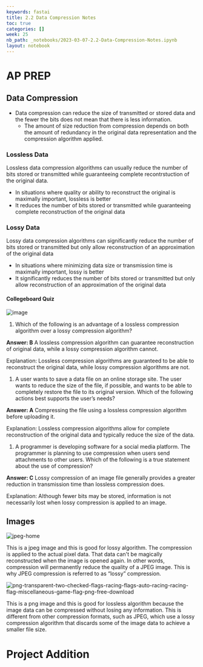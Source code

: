 ```yaml
---
keywords: fastai
title: 2.2 Data Compression Notes
toc: true
categories: []
week: 25
nb_path: _notebooks/2023-03-07-2.2-Data-Compression-Notes.ipynb
layout: notebook
---
```


<!--
#################################################
### THIS FILE WAS AUTOGENERATED! DO NOT EDIT! ###
#################################################
# file to edit: _notebooks/2023-03-07-2.2-Data-Compression-Notes.ipynb
-->

<div class="container" id="notebook-container">
        
<div class="cell border-box-sizing text_cell rendered"><div class="inner_cell">
<div class="text_cell_render border-box-sizing rendered_html">
<h1 id="AP-PREP">AP PREP<a class="anchor-link" href="#AP-PREP"> </a></h1><h2 id="Data-Compression">Data Compression<a class="anchor-link" href="#Data-Compression"> </a></h2><ul>
<li>Data compression can reduce the size of transmitted or stored data and the fewer the bits does not mean that there is less information. <ul>
<li>The amount of size reduction from compression depends on both the amount of redundancy in the original data representation and the compression algorithm applied. </li>
</ul>
</li>
</ul>
<h3 id="Lossless-Data">Lossless Data<a class="anchor-link" href="#Lossless-Data"> </a></h3><p>Lossless data compression algorithms can usually reduce the number of bits stored or transmitted while guaranteeing complete recontrstuction of the original data.</p>
<ul>
<li>In situations where quality or ability to reconstruct the original is maximally important, lossless is better</li>
<li>It reduces the number of bits stored or transmitted while guaranteeing  complete reconstruction of the original data</li>
</ul>
<h3 id="Lossy-Data">Lossy Data<a class="anchor-link" href="#Lossy-Data"> </a></h3><p>Lossy data compression algorithms can significantly reduce the number of bits stored or transmitted but only allow reconstruction of an approximation of the original data</p>
<ul>
<li>In situations where minimizing data size or transmission time is maximally important, lossy is better</li>
<li>It significantly reduces the number of bits stored or transmitted but only allow reconstruction of an approximation of the original data</li>
</ul>
<h4 id="Collegeboard-Quiz">Collegeboard Quiz<a class="anchor-link" href="#Collegeboard-Quiz"> </a></h4><p><img src="https://user-images.githubusercontent.com/111464920/223863684-4f94a8f0-307b-4c35-bf47-f931b719c24e.png" alt="image"></p>
<ol>
<li>Which of the following is an advantage of a lossless compression algorithm over a lossy compression algorithm?</li>
</ol>
<p><strong>Answer: B</strong> A lossless compression algorithm can guarantee reconstruction of original data, while a lossy compression algorithm cannot.</p>
<p>Explanation: Lossless compression algorithms are guaranteed to be able to reconstruct the original data, while lossy compression algorithms are not.</p>
<ol>
<li>A user wants to save a data file on an online storage site. The user wants to reduce the size of the file, if possible, and wants to be able to completely restore the file to its original version. Which of the following actions best supports the user’s needs?</li>
</ol>
<p><strong>Answer: A</strong> Compressing the file using a lossless compression algorithm before uploading it.</p>
<p>Explanation: Lossless compression algorithms allow for complete reconstruction of the original data and typically reduce the size of the data.</p>
<ol>
<li>A programmer is developing software for a social media platform. The programmer is planning to use compression when users send attachments to other users. Which of the following is a true statement about the use of compression?</li>
</ol>
<p><strong>Answer: C</strong> Lossy compression of an image file generally provides a greater reduction in transmission time than lossless compression does.</p>
<p>Explanation: Although fewer bits may be stored, information is not necessarily lost when lossy compression is applied to an image.</p>
<h2 id="Images">Images<a class="anchor-link" href="#Images"> </a></h2><p><img src="https://user-images.githubusercontent.com/111464920/223864494-19f64e3b-2250-4342-8e8c-d00ab13748b6.jpg" alt="jpeg-home"></p>
<p>This is a jpeg image and this is good for lossy algorithm. The compression is applied to the actual pixel data. That data can't be magically reconstructed when the image is opened again. In other words, compression will permanently reduce the quality of a JPEG image. This is why JPEG compression is referred to as “lossy” compression.</p>
<p><img src="https://user-images.githubusercontent.com/111464920/223864852-a6ef8320-ee73-4a85-a48f-40dfff4a570b.png" alt="png-transparent-two-checked-flags-racing-flags-auto-racing-racing-flag-miscellaneous-game-flag-png-free-download"></p>
<p>This is a png image and this is good for lossless algorithm because the image data can be compressed without losing any information. This is different from other compression formats, such as JPEG, which use a lossy compression algorithm that discards some of the image data to achieve a smaller file size.</p>

</div>
</div>
</div>
<div class="cell border-box-sizing text_cell rendered"><div class="inner_cell">
<div class="text_cell_render border-box-sizing rendered_html">
<h1 id="Project-Addition">Project Addition<a class="anchor-link" href="#Project-Addition"> </a></h1>
</div>
</div>
</div>
</div>
 

